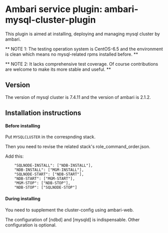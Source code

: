 # Ambari service plugin: ambari-mysql-cluster-plugin

This plugin is aimed at installing, deploying and managing mysql cluster by ambari.

** NOTE 1: The testing operation system is CentOS-6.5 and the environment is clean which means no mysql-related rpms installed before. **

** NOTE 2: It lacks comprehensive test coverage. Of course contributions are welcome to make its more stable and useful. **

## Version

The version of mysql cluster is 7.4.11 and the version of ambari is 2.1.2.

## Installation instructions

#### Before installing

Put `MYSQLCLUSTER` in the correspnding stack.

Then you need to revise the related stack's role_command_order.json.

Add this:

```
    "SQLNODE-INSTALL": ["NDB-INSTALL"],
    "NDB-INSTALL": ["MGM-INSTALL"],
    "SQLNODE-START": ["NDB-START"],
    "NDB-START": ["MGM-START"],
    "MGM-STOP": ["NDB-STOP"],
    "NDB-STOP": ["SQLNODE-STOP"]
```

#### During installing

You need to supplement the cluster-config using ambari-web.

The configuration of [ndbd] and [mysqld] is indispensable. Other configuration is optional.





